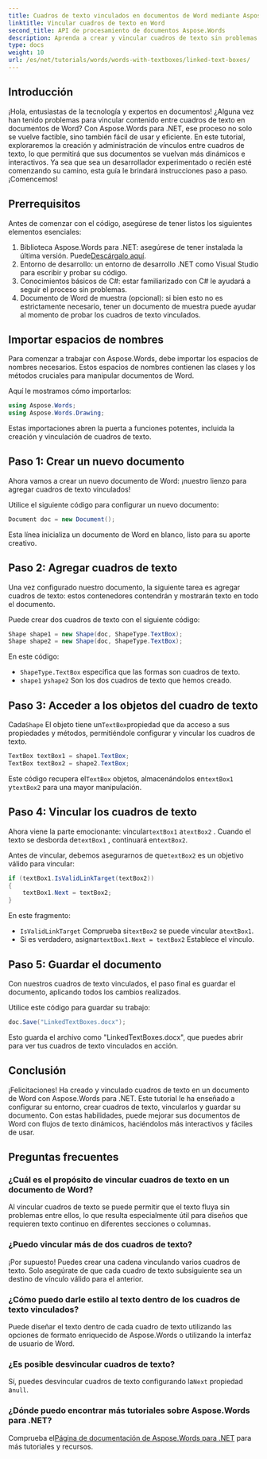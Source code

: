 ```yaml
---
title: Cuadros de texto vinculados en documentos de Word mediante Aspose.Words para .NET
linktitle: Vincular cuadros de texto en Word
second_title: API de procesamiento de documentos Aspose.Words
description: Aprenda a crear y vincular cuadros de texto sin problemas en documentos de Word con Aspose.Words para .NET. Siga nuestra guía detallada para obtener un flujo de contenido sin esfuerzo y resultados profesionales.
type: docs
weight: 10
url: /es/net/tutorials/words/words-with-textboxes/linked-text-boxes/
---
```

## Introducción

¡Hola, entusiastas de la tecnología y expertos en documentos! ¿Alguna vez han tenido problemas para vincular contenido entre cuadros de texto en documentos de Word? Con Aspose.Words para .NET, ese proceso no solo se vuelve factible, sino también fácil de usar y eficiente. En este tutorial, exploraremos la creación y administración de vínculos entre cuadros de texto, lo que permitirá que sus documentos se vuelvan más dinámicos e interactivos. Ya sea que sea un desarrollador experimentado o recién esté comenzando su camino, esta guía le brindará instrucciones paso a paso. ¡Comencemos!

## Prerrequisitos

Antes de comenzar con el código, asegúrese de tener listos los siguientes elementos esenciales:

1.  Biblioteca Aspose.Words para .NET: asegúrese de tener instalada la última versión. Puede[Descárgalo aquí](https://releases.aspose.com/words/net/).
2. Entorno de desarrollo: un entorno de desarrollo .NET como Visual Studio para escribir y probar su código.
3. Conocimientos básicos de C#: estar familiarizado con C# le ayudará a seguir el proceso sin problemas.
4. Documento de Word de muestra (opcional): si bien esto no es estrictamente necesario, tener un documento de muestra puede ayudar al momento de probar los cuadros de texto vinculados.

## Importar espacios de nombres

Para comenzar a trabajar con Aspose.Words, debe importar los espacios de nombres necesarios. Estos espacios de nombres contienen las clases y los métodos cruciales para manipular documentos de Word.

Aquí le mostramos cómo importarlos:

```csharp
using Aspose.Words;
using Aspose.Words.Drawing;
```

Estas importaciones abren la puerta a funciones potentes, incluida la creación y vinculación de cuadros de texto.

## Paso 1: Crear un nuevo documento

Ahora vamos a crear un nuevo documento de Word: ¡nuestro lienzo para agregar cuadros de texto vinculados!

Utilice el siguiente código para configurar un nuevo documento:

```csharp
Document doc = new Document();
```

Esta línea inicializa un documento de Word en blanco, listo para su aporte creativo.

## Paso 2: Agregar cuadros de texto

Una vez configurado nuestro documento, la siguiente tarea es agregar cuadros de texto: estos contenedores contendrán y mostrarán texto en todo el documento.

Puede crear dos cuadros de texto con el siguiente código:

```csharp
Shape shape1 = new Shape(doc, ShapeType.TextBox);
Shape shape2 = new Shape(doc, ShapeType.TextBox);
```

En este código:
- `ShapeType.TextBox` especifica que las formas son cuadros de texto.
- `shape1` y`shape2` Son los dos cuadros de texto que hemos creado.

## Paso 3: Acceder a los objetos del cuadro de texto

 Cada`Shape` El objeto tiene un`TextBox`propiedad que da acceso a sus propiedades y métodos, permitiéndole configurar y vincular los cuadros de texto.

```csharp
TextBox textBox1 = shape1.TextBox;
TextBox textBox2 = shape2.TextBox;
```

 Este código recupera el`TextBox` objetos, almacenándolos en`textBox1` y`textBox2` para una mayor manipulación.

## Paso 4: Vincular los cuadros de texto

 Ahora viene la parte emocionante: vincular`textBox1` a`textBox2` . Cuando el texto se desborda de`textBox1` , continuará en`textBox2`.

 Antes de vincular, debemos asegurarnos de que`textBox2` es un objetivo válido para vincular:

```csharp
if (textBox1.IsValidLinkTarget(textBox2))
{
    textBox1.Next = textBox2;
}
```

En este fragmento:
- `IsValidLinkTarget` Comprueba si`textBox2` se puede vincular a`textBox1`.
-  Si es verdadero, asignar`textBox1.Next = textBox2` Establece el vínculo.

## Paso 5: Guardar el documento

Con nuestros cuadros de texto vinculados, el paso final es guardar el documento, aplicando todos los cambios realizados.

Utilice este código para guardar su trabajo:

```csharp
doc.Save("LinkedTextBoxes.docx");
```

Esto guarda el archivo como "LinkedTextBoxes.docx", que puedes abrir para ver tus cuadros de texto vinculados en acción.

## Conclusión

¡Felicitaciones! Ha creado y vinculado cuadros de texto en un documento de Word con Aspose.Words para .NET. Este tutorial le ha enseñado a configurar su entorno, crear cuadros de texto, vincularlos y guardar su documento. Con estas habilidades, puede mejorar sus documentos de Word con flujos de texto dinámicos, haciéndolos más interactivos y fáciles de usar.

## Preguntas frecuentes

### ¿Cuál es el propósito de vincular cuadros de texto en un documento de Word?  
Al vincular cuadros de texto se puede permitir que el texto fluya sin problemas entre ellos, lo que resulta especialmente útil para diseños que requieren texto continuo en diferentes secciones o columnas.

### ¿Puedo vincular más de dos cuadros de texto?  
¡Por supuesto! Puedes crear una cadena vinculando varios cuadros de texto. Solo asegúrate de que cada cuadro de texto subsiguiente sea un destino de vínculo válido para el anterior.

### ¿Cómo puedo darle estilo al texto dentro de los cuadros de texto vinculados?  
Puede diseñar el texto dentro de cada cuadro de texto utilizando las opciones de formato enriquecido de Aspose.Words o utilizando la interfaz de usuario de Word.

### ¿Es posible desvincular cuadros de texto?  
 Sí, puedes desvincular cuadros de texto configurando la`Next` propiedad a`null`.

### ¿Dónde puedo encontrar más tutoriales sobre Aspose.Words para .NET?  
 Comprueba el[Página de documentación de Aspose.Words para .NET](https://reference.aspose.com/words/net/) para más tutoriales y recursos.